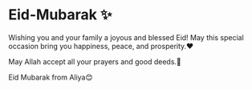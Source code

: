 # Eid-Mubarak ✨ 

Wishing you and your family a joyous and blessed Eid! May this special occasion bring you happiness, peace, and prosperity.❤️

May Allah accept all your prayers and good deeds.🖤

Eid Mubarak from Aliya😊
